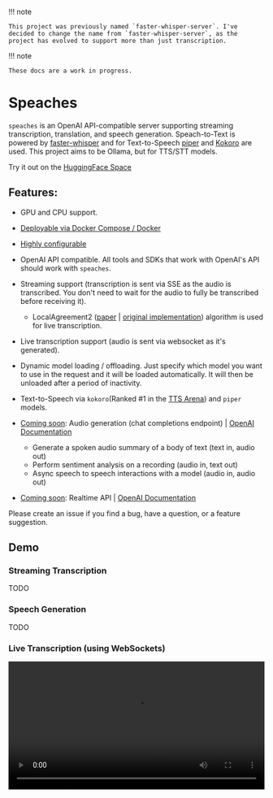 !!! note

    This project was previously named `faster-whisper-server`. I've decided to change the name from `faster-whisper-server`, as the project has evolved to support more than just transcription.

!!! note

    These docs are a work in progress.

# Speaches

`speaches` is an OpenAI API-compatible server supporting streaming transcription, translation, and speech generation. Speach-to-Text is powered by [faster-whisper](https://github.com/SYSTRAN/faster-whisper) and for Text-to-Speech [piper](https://github.com/rhasspy/piper) and [Kokoro](https://huggingface.co/hexgrad/Kokoro-82M) are used. This project aims to be Ollama, but for TTS/STT models.

Try it out on the [HuggingFace Space](https://huggingface.co/spaces/speaches-ai/speaches)

## Features:

- GPU and CPU support.
- [Deployable via Docker Compose / Docker](https://speaches-ai.github.io/speaches/installation/)
- [Highly configurable](https://speaches-ai.github.io/speaches/configuration/)
- OpenAI API compatible. All tools and SDKs that work with OpenAI's API should work with `speaches`.
- Streaming support (transcription is sent via SSE as the audio is transcribed. You don't need to wait for the audio to fully be transcribed before receiving it).

  - LocalAgreement2 ([paper](https://aclanthology.org/2023.ijcnlp-demo.3.pdf) | [original implementation](https://github.com/ufal/whisper_streaming)) algorithm is used for live transcription.

- Live transcription support (audio is sent via websocket as it's generated).
- Dynamic model loading / offloading. Just specify which model you want to use in the request and it will be loaded automatically. It will then be unloaded after a period of inactivity.
- Text-to-Speech via `kokoro`(Ranked #1 in the [TTS Arena](https://huggingface.co/spaces/Pendrokar/TTS-Spaces-Arena)) and `piper` models.
- [Coming soon](https://github.com/speaches-ai/speaches/issues/231): Audio generation (chat completions endpoint) | [OpenAI Documentation](https://platform.openai.com/docs/guides/realtime)
  - Generate a spoken audio summary of a body of text (text in, audio out)
  - Perform sentiment analysis on a recording (audio in, text out)
  - Async speech to speech interactions with a model (audio in, audio out)
- [Coming soon](https://github.com/speaches-ai/speaches/issues/115): Realtime API | [OpenAI Documentation](https://platform.openai.com/docs/guides/realtime)

Please create an issue if you find a bug, have a question, or a feature suggestion.

## Demo

### Streaming Transcription

TODO

### Speech Generation

TODO

### Live Transcription (using WebSockets)

<video width="100%" controls>
  <source src="https://github.com/fedirz/faster-whisper-server/assets/76551385/e334c124-af61-41d4-839c-874be150598f" type="video/mp4">
</video>

